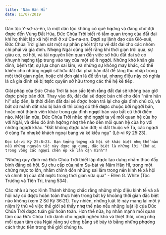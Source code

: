 ```yaml
---
title: 'Năm Hân Hỉ'
date: 11/07/2019
---
```


Dân tộc Y-sơ-ra-ên, là một dân tộc không có quê hƣơng và đang chờ đợi đƣợc đến Vùng Đất Hứa, Đức Chúa Trời biết rõ tầm quan trọng của đất đai khi họ thiết lập xã hội mới ở xứ Ca-na-an. Dƣới sự lãnh đạo của Giô-suê, Đức Chúa Trời giám sát một sự phân phối trật tự về đất đai cho các nhóm chi phái và gia đình. Nhƣng Ngài cũng biết rằng khi thời gian trôi qua, sự giàu có, cơ hội, và tài nguyên liên quan đến việc sở hữu đất đai sẽ có khuynh hƣớng tập trung vào tay của một số ít ngƣời. Những khó khăn gia đình, bệnh tật, sự lựa chọn sai lầm, và những sự không may khác, có thể khiến cho những ngƣời sở hữu đất đai phải bán đất để tăng thu nhập trong một thời gian ngắn, hoặc chỉ đơn giản là để tồn tại, nhƣng điều này có nghĩa là cả gia đình sẽ bị tƣớc quyền sở hữu trong các thế hệ kế tiếp.

Giải pháp của Đức Chúa Trời là ban sắc lệnh rằng đất đai sẽ không bao giờ đƣợc phép bán đứt. Thay vào đó, đất đai sẽ đƣợc bán chỉ cho đến "năm hân hỉ" sắp đến, là thời điểm đất đai sẽ đƣợc hoàn trả lại cho gia đình chủ cũ, và bất cứ mảnh đất nào bị bán đi thì cũng có thể đƣợc chuộc bởi ngƣời bán, hoặc một thành viên khác trong gia đình ngƣời bán vào bất cứ thời điểm nào. Một lần nữa, Đức Chúa Trời nhắc nhở ngƣời ta về mối quan hệ của họ với Ngài, và điều đó ảnh hƣởng nhƣ thế nào đến mối quan hệ của họ với những ngƣời khác. "Đất không đƣợc bán đứt; vì đất thuộc về Ta, các ngƣơi ở cùng Ta nhƣ kẻ khách ngoại bang và kẻ kiều ngụ" (Lê-vi Ký 25:23).

`Đọc Lê-vi Ký 25:8–23. Bạn tƣởng tƣợng xã hội sẽ khác biệt nhƣ thế nào nếu những nguyên tắc này đƣợc áp dụng, đặc biệt là những lời "Chớ ai trong vòng các ngƣơi chèn ép kẻ lân cận mình"?`

"Những quy định mà Đức Chúa Trời thiết lập đƣợc tạo dựng nhằm thúc đẩy bình đẳng xã hội. Sự chu cấp của năm Sa-bát và Năm Hân Hỉ, trong một chừng mực to lớn, nhằm chỉnh đốn những sai lầm trong nền kinh tế xã hội và chính trị của đất nƣớc trong thời gian vừa qua" - Ellen G. White (Tộc Trưởng và Tiên Tri, trang 534).

Các nhà sử học Kinh Thánh không chắc rằng những nhịp điệu kinh tế và xã hội này có đƣợc hoàn toàn thực hiện trong bất kỳ khoảng thời gian đặc biệt nào không (xem 2 Sử Ký 36:21). Tuy nhiên, những luật lệ này mang lại một ý niệm lý thú về việc thế giới sẽ thấy nhƣ thế nào nếu những luật lệ của Đức Chúa Trời đƣợc tuân giữ hoàn toàn. Hơn thế nữa, họ nhấn mạnh mối quan tâm của Đức Chúa Trời dành cho ngƣời nghèo khó và thiệt thòi, cũng nhƣ mối quan tâm của Ngài rằng sự công bằng sẽ bày tỏ bằng những phƣơng cách thực tiễn trong thế giới chúng ta.